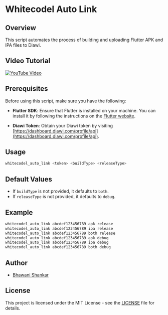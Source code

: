 # Whitecodel Auto Link

## Overview

This script automates the process of building and uploading Flutter APK and IPA files to Diawi.

## Video Tutorial

[![YouTube Video](https://img.youtube.com/vi/uueVxQoJqCQ/sddefault.jpg)](https://youtu.be/uueVxQoJqCQ?si=-2FqtyDamjCwEVpE)

## Prerequisites

Before using this script, make sure you have the following:

- **Flutter SDK**: Ensure that Flutter is installed on your machine. You can install it by following the instructions on the [Flutter website](https://flutter.dev/docs/get-started/install).

- **Diawi Token**: Obtain your Diawi token by visiting [https://dashboard.diawi.com/profile/api](https://dashboard.diawi.com/profile/api).

## Usage

```bash
whitecodel_auto_link <token> <buildType> <releaseType>
```

## Default Values

- If `buildType` is not provided, it defaults to `both`.
- If `releaseType` is not provided, it defaults to `debug`.

## Example

```bash
whitecodel_auto_link abcdef123456789 apk release
whitecodel_auto_link abcdef123456789 ipa release
whitecodel_auto_link abcdef123456789 both release
whitecodel_auto_link abcdef123456789 apk debug
whitecodel_auto_link abcdef123456789 ipa debug
whitecodel_auto_link abcdef123456789 both debug
```

## Author

- [Bhawani Shankar](https://www.linkedin.com/in/bhawani-shankar-mahawar-601777170/)

## License

This project is licensed under the MIT License - see the [LICENSE](https://github.com/whitecodel/whitecodel_auto_link/blob/main/LICENSE) file for details.
